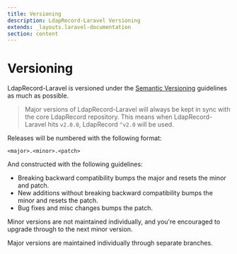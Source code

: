 ```yaml
---
title: Versioning
description: LdapRecord-Laravel Versioning
extends: _layouts.laravel-documentation
section: content
---
```


# Versioning

LdapRecord-Laravel is versioned under the [Semantic Versioning](http://semver.org/) guidelines as much as possible.

> Major versions of LdapRecord-Laravel will always be kept in sync with the core LdapRecord repository.
> This means when LdapRecord-Laravel hits `v2.0.0`, LdapRecord `^v2.0` will be used.

Releases will be numbered with the following format:

`<major>.<minor>.<patch>`

And constructed with the following guidelines:

* Breaking backward compatibility bumps the major and resets the minor and patch.
* New additions without breaking backward compatibility bumps the minor and resets the patch.
* Bug fixes and misc changes bumps the patch.

Minor versions are not maintained individually, and you're encouraged to upgrade through to the next minor version.

Major versions are maintained individually through separate branches.

